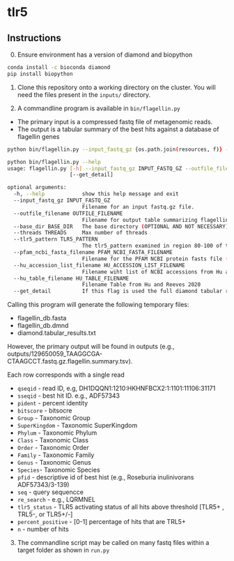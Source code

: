 # tlr5

## Instructions

0. Ensure environment has a version of diamond and biopython

```bash
conda install -c bioconda diamond
pip install biopython
```

1. Clone this repository onto a working directory on the cluster. You will need the files present in the `inputs/` directory. 

2. A commandline program is available in `bin/flagellin.py`

* The primary input is a compressed fastq file of metagenomic reads.
* The output is a tabular summary of the best hits against a database of flagellin genes

```bash
python bin/flagellin.py --input_fastq_gz {os.path.join(resources, f)} --outfile_filename outputs/{f}.flagellin.summary.tsv --threads 6"
```

```bash
python bin/flagellin.py --help
usage: flagellin.py [-h] --input_fastq_gz INPUT_FASTQ_GZ --outfile_filename OUTFILE_FILENAME [--base_dir BASE_DIR] [--threads THREADS] [--tlr5_pattern TLR5_PATTERN] [--pfam_ncbi_fasta_filename PFAM_NCBI_FASTA_FILENAME] [--hu_accession_list_filename HU_ACCESSION_LIST_FILENAME] [--hu_table_filename HU_TABLE_FILENAME]
                    [--get_detail]

optional arguments:
  -h, --help            show this help message and exit
  --input_fastq_gz INPUT_FASTQ_GZ
                        Filename for an input fastq.gz file.
  --outfile_filename OUTFILE_FILENAME
                        Filename for output table summarizing flagellin discovered in the fastq.gz.
  --base_dir BASE_DIR   The base directory (OPTIONAL AND NOT NECESSARY)
  --threads THREADS     Max number of threads
  --tlr5_pattern TLR5_PATTERN
                        The tlr5_pattern examined in region 80-100 of the D1 sububit.
  --pfam_ncbi_fasta_filename PFAM_NCBI_FASTA_FILENAME
                        Filename for the PFAM NCBI protein fasts file (sequences should not have gaps).
  --hu_accession_list_filename HU_ACCESSION_LIST_FILENAME
                        Filename wiht list of NCBI accessions from Hu and Reeves 2020.
  --hu_table_filename HU_TABLE_FILENAME
                        Filename Table from Hu and Reeves 2020
  --get_detail          If this flag is used the full diamond tabular result is written in addition to the summary information
```


Calling this program will generate the following temporary files:
* flagellin_db.fasta
* flagellin_db.dmnd
* diamond.tabular_results.txt

However, the primary output will be found in outputs (e.g., outputs/129650059_TAAGGCGA-CTAAGCCT.fastq.gz.flagellin.summary.tsv). 

Each row corresponds with a single read

* `qseqid` - read ID, e.g, DH1DQQN1:1210:HKHNFBCX2:1:1101:11106:31171
* `sseqid` - best hit ID. e.g., ADF57343 
* `pident` - percent identity
* `bitscore` - bitsocre
* `Group` - Taxonomic Group
* `SuperKingdom` - Taxonomic SuperKingdom
* `Phylum` - Taxonomic Phylum
* `Class` - Taxonomic Class
* `Order` - Taxonomic Order
* `Family` - Taxonomic Family
* `Genus` - Taxonomic Genus
* `Species`- Taxonomic Species
* `pfid` - descriptive id of best hist (e.g., Roseburia inulinivorans	ADF57343/3-139)
* `seq` - query sequencce
* `re_search` -  e.g., LQRMNEL
* `tlr5_status` - TLR5 activating status of all hits above threshold [TLR5+ , TRL5-, or TLR5+/-] 
* `percent_positive` - [0-1] percentage of hits that are TRL5+
* `n` - number of hits


3. The commandline script may be called on many fastq files within a target folder as shown 
in `run.py`
